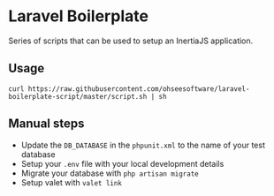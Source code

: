 # Laravel Boilerplate

Series of scripts that can be used to setup an InertiaJS application.

## Usage

```
curl https://raw.githubusercontent.com/ohseesoftware/laravel-boilerplate-script/master/script.sh | sh
```

## Manual steps

- Update the `DB_DATABASE` in the `phpunit.xml` to the name of your test database
- Setup your `.env` file with your local development details
- Migrate your database with `php artisan migrate`
- Setup valet with `valet link`
